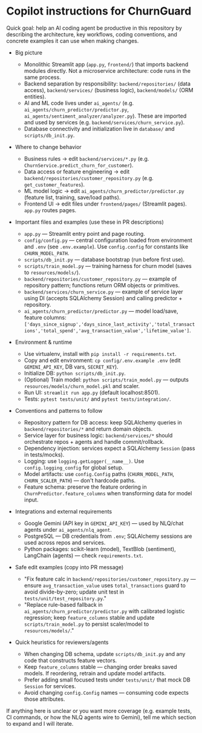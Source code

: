 # Copilot instructions for ChurnGuard

Quick goal: help an AI coding agent be productive in this repository by describing the architecture, key workflows, coding conventions, and concrete examples it can use when making changes.

- Big picture
  - Monolithic Streamlit app (`app.py`, `frontend/`) that imports backend modules directly. Not a microservice architecture: code runs in the same process.
  - Backend separation by responsibility: `backend/repositories/` (data access), `backend/services/` (business logic), `backend/models/` (ORM entities).
  - AI and ML code lives under `ai_agents/` (e.g. `ai_agents/churn_predictor/predictor.py`, `ai_agents/sentiment_analyzer/analyzer.py`). These are imported and used by services (e.g. `backend/services/churn_service.py`).
  - Database connectivity and initialization live in `database/` and `scripts/db_init.py`.

- Where to change behavior
  - Business rules → edit `backend/services/*.py` (e.g. `ChurnService.predict_churn_for_customer`).
  - Data access or feature engineering → edit `backend/repositories/customer_repository.py` (e.g. `get_customer_features`).
  - ML model logic → edit `ai_agents/churn_predictor/predictor.py` (feature list, training, save/load paths).
  - Frontend UI → edit files under `frontend/pages/` (Streamlit pages). `app.py` routes pages.

- Important files and examples (use these in PR descriptions)
  - `app.py` — Streamlit entry point and page routing.
  - `config/config.py` — central configuration loaded from environment and `.env` (see `.env.example`). Use `config.config` for constants like `CHURN_MODEL_PATH`.
  - `scripts/db_init.py` — database bootstrap (run before first use).
  - `scripts/train_model.py` — training harness for churn model (saves to `resources/models/`).
  - `backend/repositories/customer_repository.py` — example of repository pattern; functions return ORM objects or primitives.
  - `backend/services/churn_service.py` — example of service layer using DI (accepts SQLAlchemy Session) and calling predictor + repository.
  - `ai_agents/churn_predictor/predictor.py` — model load/save, feature columns: `['days_since_signup','days_since_last_activity','total_transactions','total_spend','avg_transaction_value','lifetime_value']`.

- Environment & runtime
  - Use virtualenv, install with `pip install -r requirements.txt`.
  - Copy and edit environment: `cp config/.env.example .env` (edit `GEMINI_API_KEY`, DB vars, `SECRET_KEY`).
  - Initialize DB: `python scripts/db_init.py`.
  - (Optional) Train model: `python scripts/train_model.py` — outputs `resources/models/churn_model.pkl` and scaler.
  - Run UI: `streamlit run app.py` (default localhost:8501).
  - Tests: `pytest tests/unit/` and `pytest tests/integration/`.

- Conventions and patterns to follow
  - Repository pattern for DB access: keep SQLAlchemy queries in `backend/repositories/*` and return domain objects.
  - Service layer for business logic: `backend/services/*` should orchestrate repos + agents and handle commit/rollback.
  - Dependency injection: services expect a SQLAlchemy `Session` (pass in tests/mocks).
  - Logging: use `logging.getLogger(__name__)`. Use `config.logging_config` for global setup.
  - Model artifacts: use `config.Config` paths (`CHURN_MODEL_PATH`, `CHURN_SCALER_PATH`) — don't hardcode paths.
  - Feature schema: preserve the feature ordering in `ChurnPredictor.feature_columns` when transforming data for model input.

- Integrations and external requirements
  - Google Gemini (API key in `GEMINI_API_KEY`) — used by NLQ/chat agents under `ai_agents/nlq_agent`.
  - PostgreSQL — DB credentials from `.env`; SQLAlchemy sessions are used across repos and services.
  - Python packages: scikit-learn (model), TextBlob (sentiment), LangChain (agents) — check `requirements.txt`.

- Safe edit examples (copy into PR message)
  - "Fix feature calc in `backend/repositories/customer_repository.py` — ensure `avg_transaction_value` uses `total_transactions` guard to avoid divide-by-zero; update unit test in `tests/unit/test_repository.py`."
  - "Replace rule-based fallback in `ai_agents/churn_predictor/predictor.py` with calibrated logistic regression; keep `feature_columns` stable and update `scripts/train_model.py` to persist scaler/model to `resources/models/`."

- Quick heuristics for reviewers/agents
  - When changing DB schema, update `scripts/db_init.py` and any code that constructs feature vectors.
  - Keep `feature_columns` stable — changing order breaks saved models. If reordering, retrain and update model artifacts.
  - Prefer adding small focused tests under `tests/unit/` that mock DB `Session` for services.
  - Avoid changing `config.Config` names — consuming code expects those attributes.

If anything here is unclear or you want more coverage (e.g. example tests, CI commands, or how the NLQ agents wire to Gemini), tell me which section to expand and I will iterate.